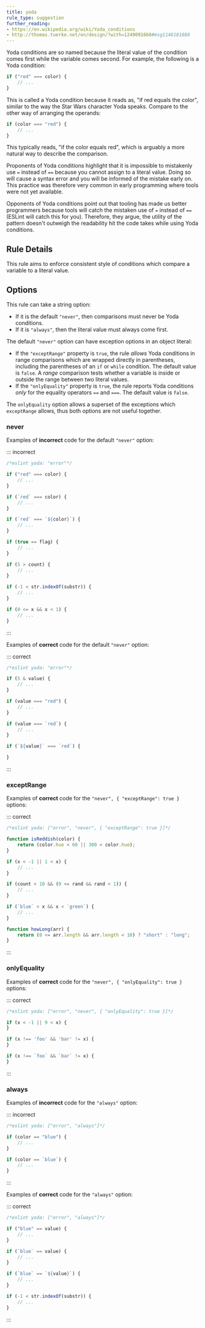 ```yaml
---
title: yoda
rule_type: suggestion
further_reading:
- https://en.wikipedia.org/wiki/Yoda_conditions
- http://thomas.tuerke.net/on/design/?with=1249091668#msg1146181680
---
```




Yoda conditions are so named because the literal value of the condition comes first while the variable comes second. For example, the following is a Yoda condition:

```js
if ("red" === color) {
    // ...
}
```

This is called a Yoda condition because it reads as, "if red equals the color", similar to the way the Star Wars character Yoda speaks. Compare to the other way of arranging the operands:

```js
if (color === "red") {
    // ...
}
```

This typically reads, "if the color equals red", which is arguably a more natural way to describe the comparison.

Proponents of Yoda conditions highlight that it is impossible to mistakenly use `=` instead of `==` because you cannot assign to a literal value. Doing so will cause a syntax error and you will be informed of the mistake early on. This practice was therefore very common in early programming where tools were not yet available.

Opponents of Yoda conditions point out that tooling has made us better programmers because tools will catch the mistaken use of `=` instead of `==` (ESLint will catch this for you). Therefore, they argue, the utility of the pattern doesn't outweigh the readability hit the code takes while using Yoda conditions.

## Rule Details

This rule aims to enforce consistent style of conditions which compare a variable to a literal value.

## Options

This rule can take a string option:

* If it is the default `"never"`, then comparisons must never be Yoda conditions.
* If it is `"always"`, then the literal value must always come first.

The default `"never"` option can have exception options in an object literal:

* If the `"exceptRange"` property is `true`, the rule *allows* Yoda conditions in range comparisons which are wrapped directly in parentheses, including the parentheses of an `if` or `while` condition. The default value is `false`. A *range* comparison tests whether a variable is inside or outside the range between two literal values.
* If the `"onlyEquality"` property is `true`, the rule reports Yoda conditions *only* for the equality operators `==` and `===`. The default value is `false`.

The `onlyEquality` option allows a superset of the exceptions which `exceptRange` allows, thus both options are not useful together.

### never

Examples of **incorrect** code for the default `"never"` option:

::: incorrect

```js
/*eslint yoda: "error"*/

if ("red" === color) {
    // ...
}

if (`red` === color) {
    // ...
}

if (`red` === `${color}`) {
    // ...
}

if (true == flag) {
    // ...
}

if (5 > count) {
    // ...
}

if (-1 < str.indexOf(substr)) {
    // ...
}

if (0 <= x && x < 1) {
    // ...
}
```

:::

Examples of **correct** code for the default `"never"` option:

::: correct

```js
/*eslint yoda: "error"*/

if (5 & value) {
    // ...
}

if (value === "red") {
    // ...
}

if (value === `red`) {
    // ...
}

if (`${value}` === `red`) {

}
```

:::

### exceptRange

Examples of **correct** code for the `"never", { "exceptRange": true }` options:

::: correct

```js
/*eslint yoda: ["error", "never", { "exceptRange": true }]*/

function isReddish(color) {
    return (color.hue < 60 || 300 < color.hue);
}

if (x < -1 || 1 < x) {
    // ...
}

if (count < 10 && (0 <= rand && rand < 1)) {
    // ...
}

if (`blue` < x && x < `green`) {
    // ...
}

function howLong(arr) {
    return (0 <= arr.length && arr.length < 10) ? "short" : "long";
}
```

:::

### onlyEquality

Examples of **correct** code for the `"never", { "onlyEquality": true }` options:

::: correct

```js
/*eslint yoda: ["error", "never", { "onlyEquality": true }]*/

if (x < -1 || 9 < x) {
}

if (x !== 'foo' && 'bar' != x) {
}

if (x !== `foo` && `bar` != x) {
}
```

:::

### always

Examples of **incorrect** code for the `"always"` option:

::: incorrect

```js
/*eslint yoda: ["error", "always"]*/

if (color == "blue") {
    // ...
}

if (color == `blue`) {
    // ...
}
```

:::

Examples of **correct** code for the `"always"` option:

::: correct

```js
/*eslint yoda: ["error", "always"]*/

if ("blue" == value) {
    // ...
}

if (`blue` == value) {
    // ...
}

if (`blue` == `${value}`) {
    // ...
}

if (-1 < str.indexOf(substr)) {
    // ...
}
```

:::
